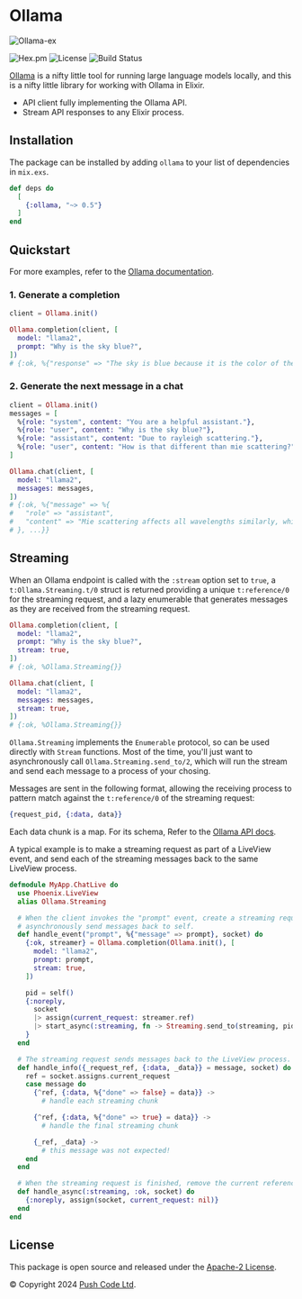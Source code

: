 # Ollama

![Ollama-ex](https://raw.githubusercontent.com/lebrunel/ollama-ex/main/media/poster.webp)

![Hex.pm](https://img.shields.io/hexpm/v/ollama?color=informational)
![License](https://img.shields.io/github/license/lebrunel/ollama-ex?color=informational)
![Build Status](https://img.shields.io/github/actions/workflow/status/lebrunel/ollama-ex/elixir.yml?branch=main)

[Ollama](https://ollama.ai) is a nifty little tool for running large language models locally, and this is a nifty little library for working with Ollama in Elixir.

- API client fully implementing the Ollama API.
- Stream API responses to any Elixir process.

## Installation

The package can be installed by adding `ollama` to your list of dependencies in `mix.exs`.

```elixir
def deps do
  [
    {:ollama, "~> 0.5"}
  ]
end
```

## Quickstart

For more examples, refer to the [Ollama documentation](https://hexdocs.pm/ollama).

### 1. Generate a completion

```elixir
client = Ollama.init()

Ollama.completion(client, [
  model: "llama2",
  prompt: "Why is the sky blue?",
])
# {:ok, %{"response" => "The sky is blue because it is the color of the sky.", ...}}
```

### 2. Generate the next message in a chat

```elixir
client = Ollama.init()
messages = [
  %{role: "system", content: "You are a helpful assistant."},
  %{role: "user", content: "Why is the sky blue?"},
  %{role: "assistant", content: "Due to rayleigh scattering."},
  %{role: "user", content: "How is that different than mie scattering?"},
]

Ollama.chat(client, [
  model: "llama2",
  messages: messages,
])
# {:ok, %{"message" => %{
#   "role" => "assistant",
#   "content" => "Mie scattering affects all wavelengths similarly, while Rayleigh favors shorter ones."
# }, ...}}
```

## Streaming

When an Ollama endpoint is called with the `:stream` option set to `true`, a `t:Ollama.Streaming.t/0` struct is returned providing a unique `t:reference/0` for the streaming request, and a lazy enumerable that generates messages as they are received from the streaming request.

```elixir
Ollama.completion(client, [
  model: "llama2",
  prompt: "Why is the sky blue?",
  stream: true,
])
# {:ok, %Ollama.Streaming{}}

Ollama.chat(client, [
  model: "llama2",
  messages: messages,
  stream: true,
])
# {:ok, %Ollama.Streaming{}}
```

`Ollama.Streaming` implements the `Enumerable` protocol, so can be used directly with `Stream` functions. Most of the time, you'll just want to asynchronously call `Ollama.Streaming.send_to/2`, which will run the stream and send each message to a process of your chosing.

Messages are sent in the following format, allowing the receiving process to pattern match against the `t:reference/0` of the streaming request:

```elixir
{request_pid, {:data, data}}
```

Each data chunk is a map. For its schema, Refer to the [Ollama API docs](https://github.com/ollama/ollama/blob/main/docs/api.md).

A typical example is to make a streaming request as part of a LiveView event, and send each of the streaming messages back to the same LiveView process.

```elixir
defmodule MyApp.ChatLive do
  use Phoenix.LiveView
  alias Ollama.Streaming

  # When the client invokes the "prompt" event, create a streaming request and
  # asynchronously send messages back to self.
  def handle_event("prompt", %{"message" => prompt}, socket) do
    {:ok, streamer} = Ollama.completion(Ollama.init(), [
      model: "llama2",
      prompt: prompt,
      stream: true,
    ])

    pid = self()
    {:noreply,
      socket
      |> assign(current_request: streamer.ref)
      |> start_async(:streaming, fn -> Streaming.send_to(streaming, pid) end)
    }
  end

  # The streaming request sends messages back to the LiveView process.
  def handle_info({_request_ref, {:data, _data}} = message, socket) do
    ref = socket.assigns.current_request
    case message do
      {^ref, {:data, %{"done" => false} = data}} ->
        # handle each streaming chunk

      {^ref, {:data, %{"done" => true} = data}} ->
        # handle the final streaming chunk

      {_ref, _data} ->
        # this message was not expected!
    end
  end

  # When the streaming request is finished, remove the current reference.
  def handle_async(:streaming, :ok, socket) do
    {:noreply, assign(socket, current_request: nil)}
  end
end
```

## License

This package is open source and released under the [Apache-2 License](https://github.com/lebrunel/ollama/blob/master/LICENSE).

© Copyright 2024 [Push Code Ltd](https://www.pushcode.com/).
